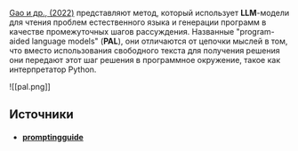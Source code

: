 [Gao и др., (2022)](https://arxiv.org/abs/2211.10435) представляют метод, который использует **LLM**-модели для чтения проблем естественного языка и генерации программ в качестве промежуточных шагов рассуждения. Названные "program-aided language models" (**PAL**), они отличаются от цепочки мыслей в том, что вместо использования свободного текста для получения решения они передают этот шаг решения в программное окружение, такое как интерпретатор Python.

![[pal.png]]

## Источники
- #### [promptingguide](https://www.promptingguide.ai/ru/techniques/pal)